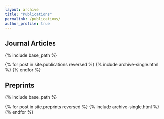 ```yaml
---
layout: archive
title: "Publications"
permalink: /publications/
author_profile: true
---
```


## Journal Articles

{% include base_path %}

{% for post in site.publications reversed %}
  {% include archive-single.html %}
{% endfor %}

## Preprints

{% include base_path %}

{% for post in site.preprints reversed %}
  {% include archive-single.html %}
{% endfor %}
